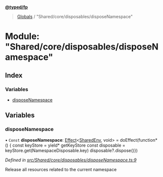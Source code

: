 **[@typed/fp](../README.md)**

> [Globals](../globals.md) / "Shared/core/disposables/disposeNamespace"

# Module: "Shared/core/disposables/disposeNamespace"

## Index

### Variables

* [disposeNamespace](_shared_core_disposables_disposenamespace_.md#disposenamespace)

## Variables

### disposeNamespace

• `Const` **disposeNamespace**: [Effect](_effect_effect_.effect.md)\<[SharedEnv](../interfaces/_shared_core_services_sharedenv_.sharedenv.md), void> = doEffect(function* () { const keyStore = yield* getKeyStore const disposable = keyStore.get(NamespaceDisposable.key) disposable?.dispose()})

*Defined in [src/Shared/core/disposables/disposeNamespace.ts:9](https://github.com/TylorS/typed-fp/blob/f129829/src/Shared/core/disposables/disposeNamespace.ts#L9)*

Release all resources related to the current namespace

